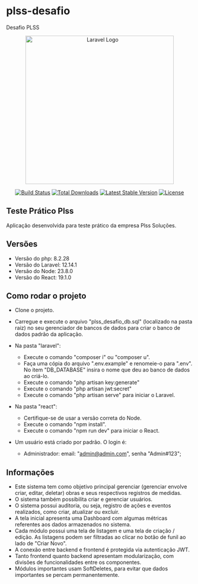 # plss-desafio
Desafio PLSS
<p align="center"><a href="https://laravel.com" target="_blank"><img src="https://raw.githubusercontent.com/laravel/art/master/logo-lockup/5%20SVG/2%20CMYK/1%20Full%20Color/laravel-logolockup-cmyk-red.svg" width="400" alt="Laravel Logo"></a></p>

<p align="center">
<a href="https://github.com/laravel/framework/actions"><img src="https://github.com/laravel/framework/workflows/tests/badge.svg" alt="Build Status"></a>
<a href="https://packagist.org/packages/laravel/framework"><img src="https://img.shields.io/packagist/dt/laravel/framework" alt="Total Downloads"></a>
<a href="https://packagist.org/packages/laravel/framework"><img src="https://img.shields.io/packagist/v/laravel/framework" alt="Latest Stable Version"></a>
<a href="https://packagist.org/packages/laravel/framework"><img src="https://img.shields.io/packagist/l/laravel/framework" alt="License"></a>
</p>

## Teste Prático Plss

Aplicação desenvolvida para teste prático da empresa Plss Soluções.

## Versões

- Versão do php: 8.2.28
- Versão do Laravel: 12.14.1
- Versão do Node: 23.8.0
- Versão do React: 19.1.0

## Como rodar o projeto

- Clone o projeto.
- Carregue e execute o arquivo "plss_desafio_db.sql" (localizado na pasta raiz) no seu gerenciador de bancos de dados para criar o banco de dados padrão da aplicação.

- Na pasta "laravel":
    - Execute o comando "composer i" ou "composer u".
    - Faça uma cópia do arquivo ".env.example" e renomeie-o para ".env". No item "DB_DATABASE" insira o nome que deu ao banco de dados ao criá-lo.
    - Execute o comando "php artisan key:generate"
    - Execute o comando "php artisan jwt:secret"
    - Execute o comando "php artisan serve" para iniciar o Laravel.

- Na pasta "react":
    - Certifique-se de usar a versão correta do Node.
    - Execute o comando "npm install".
    - Execute o comando "npm run dev" para iniciar o React.

- Um usuário está criado por padrão. O login é:
    - Administrador: email: "admin@admin.com", senha "Admin#123";

## Informações

- Este sistema tem como objetivo principal gerenciar (gerenciar envolve criar, editar, deletar) obras e seus respectivos registros de medidas.
- O sistema também possibilita criar e gerenciar usuários.
- O sistema possui auditoria, ou seja, registro de ações e eventos realizados, como criar, atualizar ou excluir.
- A tela inicial apresenta uma Dashboard com algumas métricas referentes aos dados armazenados no sistema.
- Cada módulo possui uma tela de listagem e uma tela de criação / edição. As listagens podem ser filtradas ao clicar no botão de funil ao lado de "Criar Novo".
- A conexão entre backend e frontend é protegida via autenticação JWT.
- Tanto frontend quanto backend apresentam modularização, com divisões de funcionalidades entre os componentes.
- Módulos importantes usam SoftDeletes, para evitar que dados importantes se percam permanentemente.